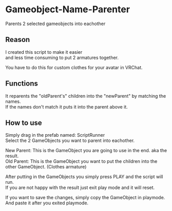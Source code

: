 # Gameobject-Name-Parenter
Parents 2 selected gameobjects into eachother

## Reason
I created this script to make it easier  
and less time consuming to put 2 armatures together.

You have to do this for custom clothes for your avatar
in VRChat.

## Functions
It reparents the "oldParent's" children into the "newParent" by matching the names.  
If the names don't match it puts it into the parent above it.

## How to use
Simply drag in the prefab named: ScriptRunner  
Select the 2 GameObjects you want to parent into eachother.

New Parent: This is the GameObject you are going to use in the end. aka the result.  
Old Parent: This is the GameObject you want to put the children into the other GameObject. (Clothes armature)

After putting in the GameObjects you simply press PLAY and the script will run.  
If you are not happy with the result just exit play mode and it will reset.

If you want to save the changes, simply copy the GameObject in playmode.  
And paste it after you exited playmode.
